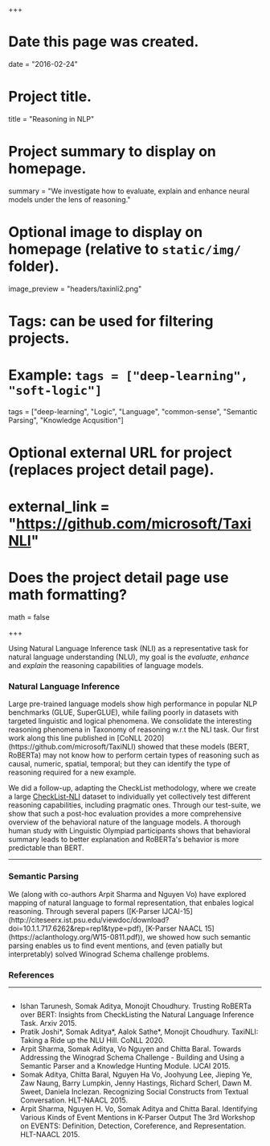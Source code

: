 +++
# Date this page was created.
date = "2016-02-24"

# Project title.
title = "Reasoning in NLP"

# Project summary to display on homepage.
summary = "We investigate how to evaluate, explain and enhance neural models under the lens of reasoning."

# Optional image to display on homepage (relative to `static/img/` folder).
image_preview = "headers/taxinli2.png"

# Tags: can be used for filtering projects.
# Example: `tags = ["deep-learning", "soft-logic"]`
tags = ["deep-learning", "Logic", "Language", "common-sense", "Semantic Parsing", "Knowledge Acqusition"]

# Optional external URL for project (replaces project detail page).
# external_link = "https://github.com/microsoft/TaxiNLI"

# Does the project detail page use math formatting?
math = false

+++

Using Natural Language Inference task (NLI) as a representative task for natural language understanding (NLU), my goal is the *evaluate*, *enhance* and *explain* the reasoning capabilities of language models.

<h3> Natural Language Inference </h3>
Large pre-trained language models show high performance in popular NLP benchmarks (GLUE, SuperGLUE), while failing poorly in datasets with targeted linguistic and logical phenomena. We consolidate the interesting reasoning phenomena
in Taxonomy of reasoning w.r.t the NLI task. Our first work along this line published in [CoNLL 2020](https://github.com/microsoft/TaxiNLI) showed that these models (BERT, RoBERTa) may not know how to perform certain types of reasoning such as causal, numeric, spatial, temporal; but they can identify the type of reasoning required for a new example. 

We did a follow-up, adapting the CheckList methodology, where we create a large [CheckList-NLI](https://arxiv.org/abs/2107.07229) dataset to individually yet collectively test different reasoning capabilities, including pragmatic ones. Through our test-suite, we show that such a post-hoc evaluation provides a more comprehensive overview of the behavioral nature of the language models. A thorough human study with Linguistic Olympiad participants shows that behavioral summary leads to better explanation and RoBERTa's behavior is more predictable than BERT.

<hr style="width:100%;text-align:left;margin-left:0">
<h3> Semantic Parsing </h3>
We (along with co-authors Arpit Sharma and Nguyen Vo) have explored mapping of natural language to formal representation, that enbales logical reasoning. Through several papers ([K-Parser IJCAI-15](http://citeseerx.ist.psu.edu/viewdoc/download?doi=10.1.1.717.6262&rep=rep1&type=pdf), [K-Parser NAACL 15](https://aclanthology.org/W15-0811.pdf)), we showed how such semantic parsing enables us to find event mentions, and (even patially but interpretably) solved Winograd Schema challenge problems.

<div>
<div id="References" align="left" style="width: 100%; overflow-y: hidden;" class="wcustomhtml"><h3 style="margin-bottom:0px;">References</h3>
<hr style="float: center"></div>
</div>
<ul>
<li>
Ishan Tarunesh, Somak Aditya, Monojit Choudhury. Trusting RoBERTa over BERT: Insights from CheckListing the Natural Language Inference Task. Arxiv 2015. 
</li><li>
Pratik Joshi*, Somak Aditya*, Aalok Sathe*, Monojit Choudhury. TaxiNLI: Taking a Ride up the NLU Hill. CoNLL 2020.
</li><li>
Arpit Sharma, Somak Aditya, Vo Nguyen and Chitta Baral. Towards Addressing the Winograd Schema Challenge - Building and Using a Semantic Parser and a Knowledge Hunting Module. IJCAI 2015.
</li><li>
Somak Aditya, Chitta Baral, Nguyen Ha Vo, Joohyung Lee, Jieping Ye, Zaw Naung, Barry Lumpkin, Jenny Hastings, Richard Scherl, Dawn M. Sweet, Daniela Inclezan. Recognizing Social Constructs from Textual Conversation. HLT-NAACL 2015.
</li><li>
Arpit Sharma, Nguyen H. Vo, Somak Aditya and Chitta Baral. Identifying Various Kinds of Event Mentions in K-Parser Output The 3rd Workshop on EVENTS: Definition, Detection, Coreference, and Representation. HLT-NAACL 2015.
</li>
</ul>



